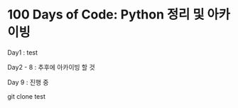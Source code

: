 # 100 Days of Code: Python 정리 및 아카이빙

Day1 : test

Day2 - 8 : 추후에 아카이빙 할 것

Day 9 : 진행 중

git clone test